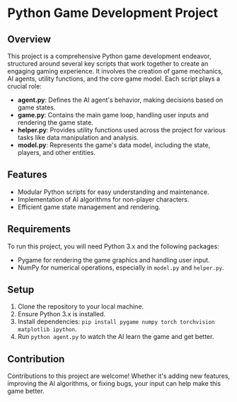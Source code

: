 # Python Game Development Project

## Overview
This project is a comprehensive Python game development endeavor, structured around several key scripts that work together to create an engaging gaming experience. It involves the creation of game mechanics, AI agents, utility functions, and the core game model. Each script plays a crucial role:

- **agent.py**: Defines the AI agent's behavior, making decisions based on game states.
- **game.py**: Contains the main game loop, handling user inputs and rendering the game state.
- **helper.py**: Provides utility functions used across the project for various tasks like data manipulation and analysis.
- **model.py**: Represents the game's data model, including the state, players, and other entities.

## Features
- Modular Python scripts for easy understanding and maintenance.
- Implementation of AI algorithms for non-player characters.
- Efficient game state management and rendering.

## Requirements
To run this project, you will need Python 3.x and the following packages:
- Pygame for rendering the game graphics and handling user input.
- NumPy for numerical operations, especially in `model.py` and `helper.py`.

## Setup
1. Clone the repository to your local machine.
2. Ensure Python 3.x is installed.
3. Install dependencies: `pip install pygame numpy torch torchvision matplotlib ipython`.
4. Run `python agent.py` to watch the AI learn the game and get better.

## Contribution
Contributions to this project are welcome! Whether it's adding new features, improving the AI algorithms, or fixing bugs, your input can help make this game better.

